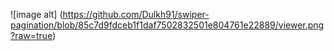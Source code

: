 ![image alt] (https://github.com/Dulkh91/swiper-pagination/blob/85c7d9fdceb1f1daf7502832501e804761e22889/viewer.png?raw=true)

